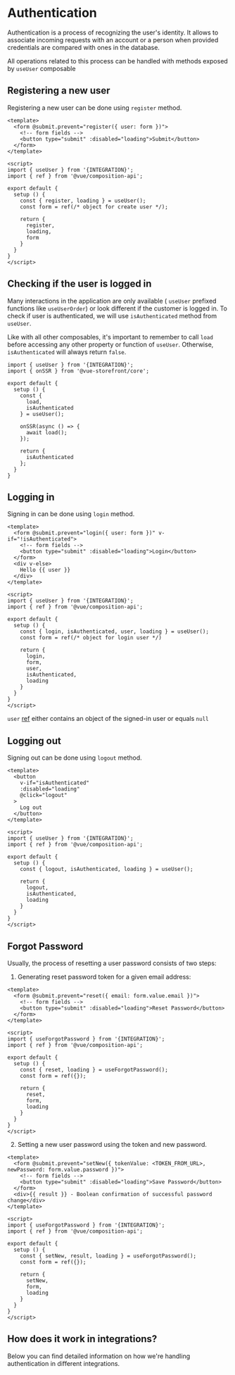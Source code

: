 # Authentication

Authentication is a process of recognizing the user's identity. It allows to associate incoming requests with an account or a person when provided credentials are compared with ones in the database.

All operations related to this process can be handled with methods exposed by `useUser` composable

## Registering a new user

Registering a new user can be done using `register` method.  
```vue
<template>
  <form @submit.prevent="register({ user: form })">
    <!-- form fields -->
    <button type="submit" :disabled="loading">Submit</button>
  </form>
</template>

<script>
import { useUser } from '{INTEGRATION}';
import { ref } from '@vue/composition-api';

export default {
  setup () {
    const { register, loading } = useUser();
    const form = ref(/* object for create user */);

    return {
      register,
      loading,
      form
    }
  }
}
</script>
```

## Checking if the user is logged in

Many interactions in the application are only available ( `useUser` prefixed functions like `useUserOrder`) or look different if the customer is logged in. To check if user is authenticated, we will use `isAuthenticated` method from `useUser`.

Like with all other composables, it's important to remember to call `load` before accessing any other property or function of `useUser`. Otherwise, `isAuthenticated` will always return `false`.

```js{8,16}
import { useUser } from '{INTEGRATION}';
import { onSSR } from '@vue-storefront/core';

export default {
  setup () {
    const {
      load,
      isAuthenticated
    } = useUser();

    onSSR(async () => {
      await load();
    });

    return {
      isAuthenticated
    };
  }
}
```

## Logging in

Signing in can be done using `login` method.
```vue
<template>
  <form @submit.prevent="login({ user: form })" v-if="!isAuthenticated">
    <!-- form fields -->
    <button type="submit" :disabled="loading">Login</button>
  </form>
  <div v-else>
    Hello {{ user }}
  </div>
</template>

<script>
import { useUser } from '{INTEGRATION}';
import { ref } from '@vue/composition-api';

export default {
  setup () {
    const { login, isAuthenticated, user, loading } = useUser();
    const form = ref(/* object for login user */)

    return {
      login,
      form,
      user,
      isAuthenticated,
      loading
    }
  }
}
</script>
```  
`user` [ref](https://v3.vuejs.org/api/refs-api.html#ref) either contains an object of the signed-in user or equals `null`

## Logging out

Signing out can be done using `logout` method.
```vue
<template>
  <button 
    v-if="isAuthenticated"
    :disabled="loading"
    @click="logout"
  >
    Log out
  </button>
</template>

<script>
import { useUser } from '{INTEGRATION}';
import { ref } from '@vue/composition-api';

export default {
  setup () {
    const { logout, isAuthenticated, loading } = useUser();

    return {
      logout,
      isAuthenticated,
      loading
    }
  }
}
</script>
```

## Forgot Password

Usually, the process of resetting a user password consists of two steps:

1. Generating reset password token for a given email address:

```vue
<template>
  <form @submit.prevent="reset({ email: form.value.email })">
    <!-- form fields -->
    <button type="submit" :disabled="loading">Reset Password</button>
  </form>
</template>

<script>
import { useForgotPassword } from '{INTEGRATION}';
import { ref } from '@vue/composition-api';

export default {
  setup () {
    const { reset, loading } = useForgotPassword();
    const form = ref({});

    return {
      reset,
      form,
      loading
    }
  }
}
</script>
```

2. Setting a new user password using the token and new password.

```vue
<template>
  <form @submit.prevent="setNew({ tokenValue: <TOKEN_FROM_URL>, newPassword: form.value.password })">
    <!-- form fields -->
    <button type="submit" :disabled="loading">Save Password</button>
  </form>
  <div>{{ result }} - Boolean confirmation of successful password change</div>
</template>

<script>
import { useForgotPassword } from '{INTEGRATION}';
import { ref } from '@vue/composition-api';

export default {
  setup () {
    const { setNew, result, loading } = useForgotPassword();
    const form = ref({});

    return {
      setNew,
      form,
      loading
    }
  }
}
</script>
```

## How does it work in integrations?

Below you can find detailed information on how we're handling authentication in different integrations.
<CommerceIntegrationLinks 
 commercetools="/commercetools/authorization-strategy.html"
 shopify="WIP"
/>
